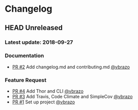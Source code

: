 # Changelog

## HEAD Unreleased
### Latest update: 2018-09-27

### Documentation
- [PR #2](https://github.com/napice/ruby_api_generators/pull/2) Add changelog.md and contributing.md [@vbrazo](https://github.com/vbrazo)

### Feature Request
- [PR #4](https://github.com/napice/ruby_api_generators/pull/4) Add Thor and CLI [@vbrazo](https://github.com/vbrazo)
- [PR #3](https://github.com/napice/ruby_api_generators/pull/3) Add Travis, Code Climate and SimpleCov [@vbrazo](https://github.com/vbrazo)
- [PR #1](https://github.com/napice/ruby_api_generators/pull/1) Set up project [@vbrazo](https://github.com/vbrazo)
